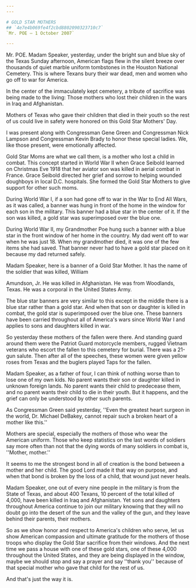 ```yaml
---
---

# GOLD STAR MOTHERS
## `4e7e4b069fe4f2cbd8802090323710c7`
`Mr. POE — 1 October 2007`

---
```



Mr. POE. Madam Speaker, yesterday, under the bright sun and blue sky 
of the Texas Sunday afternoon, American flags flew in the silent breeze 
over thousands of quiet marble uniform tombstones in the Houston 
National Cemetery. This is where Texans bury their war dead, men and 
women who go off to war for America.

In the center of the immaculately kept cemetery, a tribute of 
sacrifice was being made to the living: Those mothers who lost their 
children in the wars in Iraq and Afghanistan.

Mothers of Texas who gave their children that died in their youth so 
the rest of us could live in safety were honored on this Gold Star 
Mothers' Day.

I was present along with Congressman Gene Green and Congressman Nick 
Lampson and Congressman Kevin Brady to honor these special ladies. We, 
like those present, were emotionally affected.

Gold Star Moms are what we call them, is a mother who lost a child in 
combat. This concept started in World War II when Grace Seibold learned 
on Christmas Eve 1918 that her aviator son was killed in aerial combat 
in France. Grace Seibold directed her grief and sorrow to helping 
wounded doughboys in local D.C. hospitals. She formed the Gold Star 
Mothers to give support for other such moms.

During World War I, if a son had gone off to war in the War to End 
All Wars, as it was called, a banner was hung in front of the home in 
the window for each son in the military. This banner had a blue star in 
the center of it. If the son was killed, a gold star was superimposed 
over the blue one.

During World War II, my Grandmother Poe hung such a banner with a 
blue star in the front window of her home in the country. My dad went 
off to war when he was just 18. When my grandmother died, it was one of 
the few items she had saved. That banner never had to have a gold star 
placed on it because my dad returned safely.

Madam Speaker, here is a banner of a Gold Star Mother. It has the 
name of the soldier that was killed, William


Amundson, Jr. He was killed in Afghanistan. He was from Woodlands, 
Texas. He was a corporal in the United States Army.

The blue star banners are very similar to this except in the middle 
there is a blue star rather than a gold star. And when that son or 
daughter is killed in combat, the gold star is superimposed over the 
blue one. These banners have been carried throughout all of America's 
wars since World War I and applies to sons and daughters killed in war.

So yesterday these mothers of the fallen were there. And standing 
guard around them were the Patriot Guard motorcycle members, rugged 
Vietnam veterans who escort the fallen to this cemetery for burial. 
There was a 21-gun salute. Then after all of the speeches, these women 
were given yellow roses from Texas and the buglers played Taps for the 
fallen.

Madam Speaker, as a father of four, I can think of nothing worse than 
to lose one of my own kids. No parent wants their son or daughter 
killed in unknown foreign lands. No parent wants their child to 
predecease them, and no parent wants their child to die in their youth. 
But it happens, and the grief can only be understood by other such 
parents.

As Congressman Green said yesterday, ''Even the greatest heart 
surgeon in the world, Dr. Michael DeBakey, cannot repair such a broken 
heart of a mother like this.''

Mothers are special, especially the mothers of those who wear the 
American uniform. Those who keep statistics on the last words of 
soldiers say more often than not that the dying words of many soldiers 
in combat is, ''Mother, mother.''

It seems to me the strongest bond in all of creation is the bond 
between a mother and her child. The good Lord made it that way on 
purpose, and when that bond is broken by the loss of a child, that 
wound just never heals.

Madam Speaker, one out of every nine people in the military is from 
the State of Texas, and about 400 Texans, 10 percent of the total 
killed of 4,000, have been killed in Iraq and Afghanistan. Yet sons and 
daughters throughout America continue to join our military knowing that 
they will no doubt go into the desert of the sun and the valley of the 
gun, and they leave behind their parents, their mothers.

So as we show honor and respect to America's children who serve, let 
us show American compassion and ultimate gratitude for the mothers of 
those troops who display the Gold Star sacrifice from their windows. 
And the next time we pass a house with one of these gold stars, one of 
these 4,000 throughout the United States, and they are being displayed 
in the window, maybe we should stop and say a prayer and say ''thank 
you'' because of that special mother who gave that child for the rest 
of us.

And that's just the way it is.
